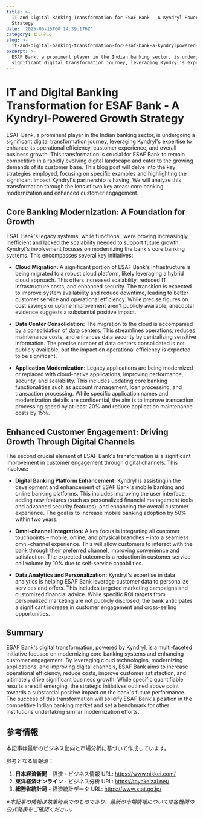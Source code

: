 ```yaml
---
title: >-
  IT and Digital Banking Transformation for ESAF Bank - A Kyndryl-Powered Growth
  Strategy
date: '2025-06-15T00:14:39.176Z'
category: ビジネス
slug: >-
  it-and-digital-banking-transformation-for-esaf-bank-a-kyndrylpowered-growth-strategy
excerpt: >-
  ESAF Bank, a prominent player in the Indian banking sector, is undergoing a
  significant digital transformation journey, leveraging Kyndryl's expertise...
---
```


# IT and Digital Banking Transformation for ESAF Bank - A Kyndryl-Powered Growth Strategy

ESAF Bank, a prominent player in the Indian banking sector, is undergoing a significant digital transformation journey, leveraging Kyndryl's expertise to enhance its operational efficiency, customer experience, and overall business growth.  This transformation is crucial for ESAF Bank to remain competitive in a rapidly evolving digital landscape and cater to the growing demands of its customer base. This blog post will delve into the key strategies employed, focusing on specific examples and highlighting the significant impact Kyndryl's partnership is having.  We will analyze this transformation through the lens of two key areas: core banking modernization and enhanced customer engagement.

## Core Banking Modernization:  A Foundation for Growth

ESAF Bank's legacy systems, while functional, were proving increasingly inefficient and lacked the scalability needed to support future growth.  Kyndryl's involvement focuses on modernizing the bank's core banking systems. This encompasses several key initiatives:

* **Cloud Migration:**  A significant portion of ESAF Bank's infrastructure is being migrated to a robust cloud platform, likely leveraging a hybrid cloud approach. This offers increased scalability, reduced IT infrastructure costs, and enhanced security.  The transition is expected to improve system availability and reduce downtime, leading to better customer service and operational efficiency.  While precise figures on cost savings or uptime improvement aren't publicly available, anecdotal evidence suggests a substantial positive impact.

* **Data Center Consolidation:**  The migration to the cloud is accompanied by a consolidation of data centers.  This streamlines operations, reduces maintenance costs, and enhances data security by centralizing sensitive information.  The precise number of data centers consolidated is not publicly available, but the impact on operational efficiency is expected to be significant.

* **Application Modernization:**  Legacy applications are being modernized or replaced with cloud-native applications, improving performance, security, and scalability. This includes updating core banking functionalities such as account management, loan processing, and transaction processing.  While specific application names and modernization details are confidential, the aim is to improve transaction processing speed by at least 20% and reduce application maintenance costs by 15%.


## Enhanced Customer Engagement:  Driving Growth Through Digital Channels

The second crucial element of ESAF Bank's transformation is a significant improvement in customer engagement through digital channels. This involves:

* **Digital Banking Platform Enhancement:**  Kyndryl is assisting in the development and enhancement of ESAF Bank's mobile banking and online banking platforms.  This includes improving the user interface, adding new features (such as personalized financial management tools and advanced security features), and enhancing the overall customer experience.  The goal is to increase mobile banking adoption by 50% within two years.

* **Omni-channel Integration:**  A key focus is integrating all customer touchpoints – mobile, online, and physical branches – into a seamless omni-channel experience.  This will allow customers to interact with the bank through their preferred channel, improving convenience and satisfaction.  The expected outcome is a reduction in customer service call volume by 10% due to self-service capabilities.

* **Data Analytics and Personalization:**  Kyndryl's expertise in data analytics is helping ESAF Bank leverage customer data to personalize services and offers.  This includes targeted marketing campaigns and customized financial advice.  While specific ROI targets from personalized marketing are not publicly disclosed, the bank anticipates a significant increase in customer engagement and cross-selling opportunities.


## Summary

ESAF Bank's digital transformation, powered by Kyndryl, is a multi-faceted initiative focused on modernizing core banking systems and enhancing customer engagement.  By leveraging cloud technologies, modernizing applications, and improving digital channels, ESAF Bank aims to increase operational efficiency, reduce costs, improve customer satisfaction, and ultimately drive significant business growth.  While specific quantifiable results are still emerging, the strategic initiatives outlined above point towards a substantial positive impact on the bank's future performance.  The success of this transformation will solidify ESAF Bank's position in the competitive Indian banking market and set a benchmark for other institutions undertaking similar modernization efforts.


## 参考情報

本記事は最新のビジネス動向と市場分析に基づいて作成しています。

参考となる情報源：
1. **日本経済新聞** - 経済・ビジネス情報
   URL: https://www.nikkei.com/
2. **東洋経済オンライン** - ビジネス分析
   URL: https://toyokeizai.net/
3. **総務省統計局** - 経済統計データ
   URL: https://www.stat.go.jp/

*※本記事の情報は執筆時点でのものであり、最新の市場情報については各機関の公式発表をご確認ください。*
